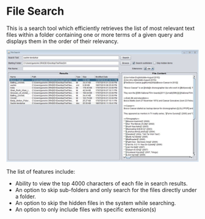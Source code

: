 
# File Search 

This is a search tool which efficiently retrieves the list of most relevant text files within a folder containing one or more terms of a given query and displays them in the order of their relevancy. 

![file search UI](screenshots/filesearch.JPG "file search UI")

The list of features include:

- Ability to view the top 4000 characters of each file in search results.
- An option to skip sub-folders and only search for the files directly under a folder.
- An option to skip the hidden files in the system while searching.
- An option to only include files with specific extension(s)





